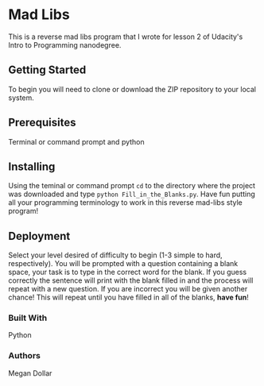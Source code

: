 # Mad Libs
This is a reverse mad libs program that I wrote for lesson 2 of Udacity's Intro to Programming nanodegree.

## Getting Started

To begin you will need to clone or download the ZIP repository to your local system. 

## Prerequisites

Terminal or command prompt and python

## Installing

Using the teminal or command prompt `cd` to the directory where the project was downloaded and type `python Fill_in_the_Blanks.py`. Have fun putting all your programming terminology to work in this reverse mad-libs style program!

## Deployment

Select your level desired of difficulty to begin (1-3 simple to hard, respectively). You will be prompted with a question containing a blank space, your task is to type in the correct word for the blank. If you guess correctly the sentence will print with the blank filled in and the process will repeat with a new question. If you are incorrect you will be given another chance! This will repeat until you have filled in all of the blanks, **have fun**!

### Built With

Python

### Authors

Megan Dollar
